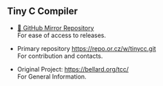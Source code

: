 ## Tiny C Compiler


* [🔄 GitHub Mirror Repository](https://github.com/Tiny-C-Compiler/mirror-repository  )   
For ease of access to releases.  

* Primary repository 
https://repo.or.cz/w/tinycc.git  
For contribution and contacts.  

* Original Project: https://bellard.org/tcc/  
  For General Information.

<!--

**Here are some ideas to get you started:**

🙋‍♀️ A short introduction - what is your organization all about?
🌈 Contribution guidelines - how can the community get involved?
👩‍💻 Useful resources - where can the community find your docs? Is there anything else the community should know?
🍿 Fun facts - what does your team eat for breakfast?
🧙 Remember, you can do mighty things with the power of [Markdown](https://docs.github.com/github/writing-on-github/getting-started-with-writing-and-formatting-on-github/basic-writing-and-formatting-syntax)
-->
